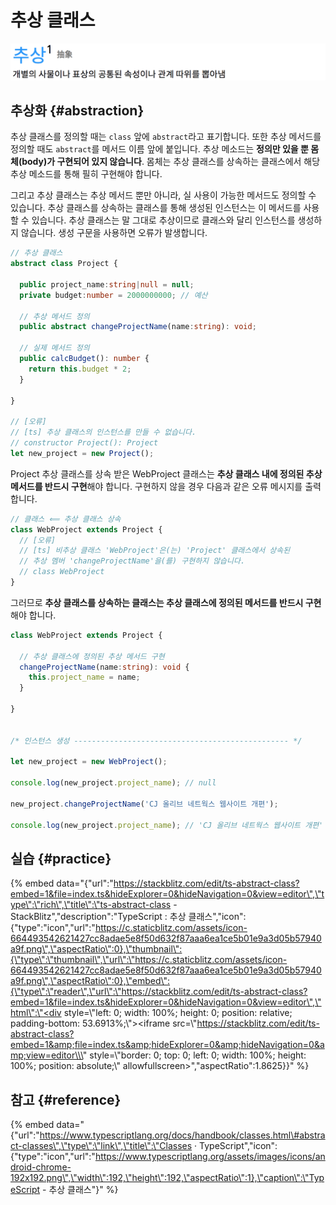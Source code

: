 # 추상 클래스

![](../.gitbook/assets/image%20%282%29.png)

## 추상화 {#abstraction}

추상 클래스를 정의할 때는 `class` 앞에 `abstract`라고 표기합니다. 또한 추상 메서드를 정의할 때도 `abstract`를 메서드 이름 앞에 붙입니다. 추상 메소드는 **정의만 있을 뿐 몸체\(body\)가 구현되어 있지 않습니다**. 몸체는 추상 클래스를 상속하는 클래스에서 해당 추상 메소드를 통해 필히 구현해야 합니다.

그리고 추상 클래스는 추상 메서드 뿐만 아니라, 실 사용이 가능한 메서드도 정의할 수 있습니다. 추상 클래스를 상속하는 클래스를 통해 생성된 인스턴스는 이 메서드를 사용할 수 있습니다. 추상 클래스는 말 그대로 추상이므로 클래스와 달리 인스턴스를 생성하지 않습니다. 생성 구문을 사용하면 오류가 발생합니다.

```typescript
// 추상 클래스
abstract class Project {

  public project_name:string|null = null;
  private budget:number = 2000000000; // 예산

  // 추상 메서드 정의
  public abstract changeProjectName(name:string): void;

  // 실제 메서드 정의
  public calcBudget(): number {
    return this.budget * 2;
  }

}

// [오류]
// [ts] 추상 클래스의 인스턴스를 만들 수 없습니다.
// constructor Project(): Project
let new_project = new Project();
```

Project 추상 클래스를 상속 받은 WebProject 클래스는 **추상 클래스 내에 정의된 추상 메서드를 반드시 구현**해야 합니다. 구현하지 않을 경우 다음과 같은 오류 메시지를 출력합니다.

```typescript
// 클래스 ⟸ 추상 클래스 상속
class WebProject extends Project {
  // [오류]
  // [ts] 비추상 클래스 'WebProject'은(는) 'Project' 클래스에서 상속된
  // 추상 멤버 'changeProjectName'을(를) 구현하지 않습니다.
  // class WebProject
}
```

그러므로 **추상 클래스를 상속하는 클래스는 추상 클래스에 정의된 메서드를 반드시 구현**해야 합니다.

```typescript
class WebProject extends Project {

  // 추상 클래스에 정의된 추상 메서드 구현
  changeProjectName(name:string): void {
    this.project_name = name;
  }

}


/* 인스턴스 생성 ------------------------------------------------ */

let new_project = new WebProject();

console.log(new_project.project_name); // null

new_project.changeProjectName('CJ 올리브 네트웍스 웹사이트 개편');

console.log(new_project.project_name); // 'CJ 올리브 네트웍스 웹사이트 개편'
```

## 실습 {#practice}

{% embed data="{\"url\":\"https://stackblitz.com/edit/ts-abstract-class?embed=1&file=index.ts&hideExplorer=0&hideNavigation=0&view=editor\",\"type\":\"rich\",\"title\":\"ts-abstract-class - StackBlitz\",\"description\":\"TypeScript : 추상 클래스\",\"icon\":{\"type\":\"icon\",\"url\":\"https://c.staticblitz.com/assets/icon-664493542621427cc8adae5e8f50d632f87aaa6ea1ce5b01e9a3d05b57940a9f.png\",\"aspectRatio\":0},\"thumbnail\":{\"type\":\"thumbnail\",\"url\":\"https://c.staticblitz.com/assets/icon-664493542621427cc8adae5e8f50d632f87aaa6ea1ce5b01e9a3d05b57940a9f.png\",\"aspectRatio\":0},\"embed\":{\"type\":\"reader\",\"url\":\"https://stackblitz.com/edit/ts-abstract-class?embed=1&file=index.ts&hideExplorer=0&hideNavigation=0&view=editor\",\"html\":\"<div style=\\\"left: 0; width: 100%; height: 0; position: relative; padding-bottom: 53.6913%;\\\"><iframe src=\\\"https://stackblitz.com/edit/ts-abstract-class?embed=1&amp;file=index.ts&amp;hideExplorer=0&amp;hideNavigation=0&amp;view=editor\\\" style=\\\"border: 0; top: 0; left: 0; width: 100%; height: 100%; position: absolute;\\\" allowfullscreen></iframe></div>\",\"aspectRatio\":1.8625}}" %}

## 참고 {#reference}

{% embed data="{\"url\":\"https://www.typescriptlang.org/docs/handbook/classes.html\#abstract-classes\",\"type\":\"link\",\"title\":\"Classes · TypeScript\",\"icon\":{\"type\":\"icon\",\"url\":\"https://www.typescriptlang.org/assets/images/icons/android-chrome-192x192.png\",\"width\":192,\"height\":192,\"aspectRatio\":1},\"caption\":\"TypeScript - 추상 클래스\"}" %}

